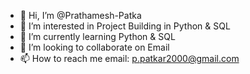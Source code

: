 - 👋 Hi, I’m @Prathamesh-Patka
- 👀 I’m interested in Project Building in Python & SQL
- 🌱 I’m currently learning Python & SQL
- 💞️ I’m looking to collaborate on Email
- 📫 How to reach me email: p.patkar2000@gmail.com 



<!---
Prathamesh-Patka/Prathamesh-Patka is a ✨ special ✨ repository because its `README.md` (this file) appears on your GitHub profile.
You can click the Preview link to take a look at your changes.
--->
